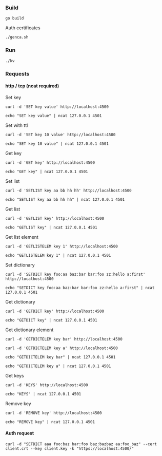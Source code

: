 ### Build 
`go build`

Auth certificates

`./genca.sh`
### Run
`./kv`
### Requests
#### http / tcp (ncat required)
Set key

`curl -d 'SET key value' http://localhost:4500`

`echo "SET key value" | ncat 127.0.0.1 4501`

Set with ttl

`curl -d 'SET key 10 value' http://localhost:4500`

`echo "SET key 10 value" | ncat 127.0.0.1 4501`

Get key
 
`curl -d 'GET key' http://localhost:4500`

`echo "GET key" | ncat 127.0.0.1 4501`

Set list

`curl -d 'SETLIST key aa bb hh hh' http://localhost:4500`

`echo "SETLIST key aa bb hh hh" | ncat 127.0.0.1 4501`

Get list

`curl -d 'GETLIST key' http://localhost:4500`

`echo "GETLIST key" | ncat 127.0.0.1 4501`

Get list element

`curl -d 'GETLISTELEM key 1' http://localhost:4500`

`echo "GETLISTELEM key 1" | ncat 127.0.0.1 4501`

Set dictionary

`curl -d 'SETDICT key foo:aa baz:bar bar:foo zz:hello a:first' http://localhost:4500`

`echo "SETDICT key foo:aa baz:bar bar:foo zz:hello a:first" | ncat 127.0.0.1 4501`

Get dictionary

`curl -d 'GETDICT key' http://localhost:4500`

`echo "GETDICT key" | ncat 127.0.0.1 4501`

Get dictionary element

`curl -d 'GETDICTELEM key bar' http://localhost:4500`

`curl -d 'GETDICTELEM key a' http://localhost:4500`

`echo "GETDICTELEM key bar" | ncat 127.0.0.1 4501`

`echo "GETDICTELEM key a" | ncat 127.0.0.1 4501`

Get keys

`curl -d 'KEYS' http://localhost:4500`

`echo "KEYS" | ncat 127.0.0.1 4501`

Remove key

`curl -d 'REMOVE key' http://localhost:4500`

`echo "REMOVE key" | ncat 127.0.0.1 4501`


#### Auth request

`curl -d "SETDICT aaa foo:baz bar:foo baz:bazbaz aa:foo_baz" --cert client.crt --key client.key -k "https://localhost:4500/"`